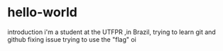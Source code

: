 # hello-world
introduction
i'm a student at the UTFPR ,in Brazil, trying to learn git and github
fixing  issue
trying to use the  "flag"
oi
